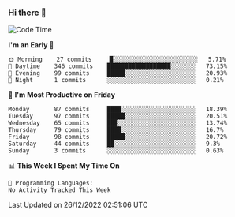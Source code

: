### Hi there 👋

<!--
**abhay-singh-au3/abhay-singh-au3** is a ✨ _special_ ✨ repository because its `README.md` (this file) appears on your GitHub profile.

Here are some ideas to get you started:

- 🔭 I’m currently working on ...
- 🌱 I’m currently learning ...
- 👯 I’m looking to collaborate on ...
- 🤔 I’m looking for help with ...
- 💬 Ask me about ...
- 📫 How to reach me: ...
- 😄 Pronouns: ...
- ⚡ Fun fact: ...
-->


<!--START_SECTION:waka-->
![Code Time](http://img.shields.io/badge/Code%20Time-0%20secs-blue)

**I'm an Early 🐤** 

```text
🌞 Morning    27 commits     █░░░░░░░░░░░░░░░░░░░░░░░░   5.71% 
🌆 Daytime    346 commits    ██████████████████░░░░░░░   73.15% 
🌃 Evening    99 commits     █████░░░░░░░░░░░░░░░░░░░░   20.93% 
🌙 Night      1 commits      ░░░░░░░░░░░░░░░░░░░░░░░░░   0.21%

```
📅 **I'm Most Productive on Friday** 

```text
Monday       87 commits     ████░░░░░░░░░░░░░░░░░░░░░   18.39% 
Tuesday      97 commits     █████░░░░░░░░░░░░░░░░░░░░   20.51% 
Wednesday    65 commits     ███░░░░░░░░░░░░░░░░░░░░░░   13.74% 
Thursday     79 commits     ████░░░░░░░░░░░░░░░░░░░░░   16.7% 
Friday       98 commits     █████░░░░░░░░░░░░░░░░░░░░   20.72% 
Saturday     44 commits     ██░░░░░░░░░░░░░░░░░░░░░░░   9.3% 
Sunday       3 commits      ░░░░░░░░░░░░░░░░░░░░░░░░░   0.63%

```


📊 **This Week I Spent My Time On** 

```text
💬 Programming Languages: 
No Activity Tracked This Week

```


 Last Updated on 26/12/2022 02:51:06 UTC
<!--END_SECTION:waka-->
